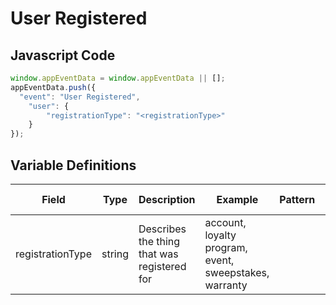 # User Registered

### 

## Javascript Code
```js
window.appEventData = window.appEventData || [];
appEventData.push({
  "event": "User Registered",
    "user": {
        "registrationType": "<registrationType>"
    }
});
```

## Variable Definitions

|Field|Type|Description|Example|Pattern|Min Length|Max Length|Minimum|Maximum|Multiple Of|
| --- | --- | --- | --- | --- | --- | --- | --- | --- | --- |
|registrationType|string|Describes the thing that was registered for |account, loyalty program, event, sweepstakes, warranty|||||||



